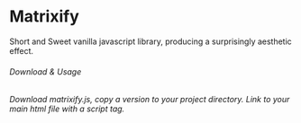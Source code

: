 # Matrixify
Short and Sweet vanilla javascript library, producing a surprisingly aesthetic effect.

<h6>Download & Usage <h6>
Download matrixify.js, copy a version to your project directory.  Link to your main html 
file with a script tag.
<code>
  <script src="matrixify.js"></script>
</code>
